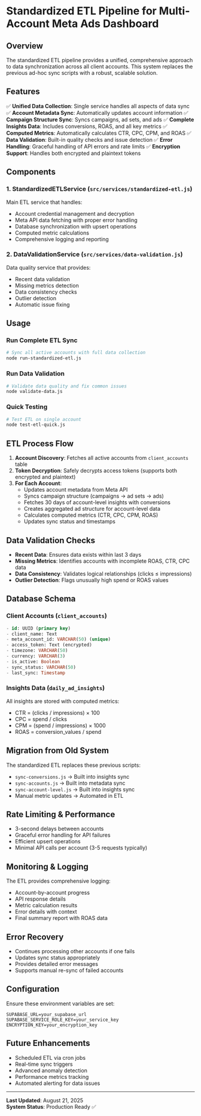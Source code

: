 # Standardized ETL Pipeline for Multi-Account Meta Ads Dashboard

## Overview

The standardized ETL pipeline provides a unified, comprehensive approach to data synchronization across all client accounts. This system replaces the previous ad-hoc sync scripts with a robust, scalable solution.

## Features

✅ **Unified Data Collection**: Single service handles all aspects of data sync
✅ **Account Metadata Sync**: Automatically updates account information
✅ **Campaign Structure Sync**: Syncs campaigns, ad sets, and ads
✅ **Complete Insights Data**: Includes conversions, ROAS, and all key metrics
✅ **Computed Metrics**: Automatically calculates CTR, CPC, CPM, and ROAS
✅ **Data Validation**: Built-in quality checks and issue detection
✅ **Error Handling**: Graceful handling of API errors and rate limits
✅ **Encryption Support**: Handles both encrypted and plaintext tokens

## Components

### 1. StandardizedETLService (`src/services/standardized-etl.js`)

Main ETL service that handles:
- Account credential management and decryption
- Meta API data fetching with proper error handling
- Database synchronization with upsert operations
- Computed metric calculations
- Comprehensive logging and reporting

### 2. DataValidationService (`src/services/data-validation.js`)

Data quality service that provides:
- Recent data validation
- Missing metrics detection
- Data consistency checks
- Outlier detection
- Automatic issue fixing

## Usage

### Run Complete ETL Sync

```bash
# Sync all active accounts with full data collection
node run-standardized-etl.js
```

### Run Data Validation

```bash
# Validate data quality and fix common issues
node validate-data.js
```

### Quick Testing

```bash
# Test ETL on single account
node test-etl-quick.js
```

## ETL Process Flow

1. **Account Discovery**: Fetches all active accounts from `client_accounts` table
2. **Token Decryption**: Safely decrypts access tokens (supports both encrypted and plaintext)
3. **For Each Account**:
   - Updates account metadata from Meta API
   - Syncs campaign structure (campaigns → ad sets → ads)
   - Fetches 30 days of account-level insights with conversions
   - Creates aggregated ad structure for account-level data
   - Calculates computed metrics (CTR, CPC, CPM, ROAS)
   - Updates sync status and timestamps

## Data Validation Checks

- **Recent Data**: Ensures data exists within last 3 days
- **Missing Metrics**: Identifies accounts with incomplete ROAS, CTR, CPC data
- **Data Consistency**: Validates logical relationships (clicks ≤ impressions)
- **Outlier Detection**: Flags unusually high spend or ROAS values

## Database Schema

### Client Accounts (`client_accounts`)
```sql
- id: UUID (primary key)
- client_name: Text
- meta_account_id: VARCHAR(50) (unique)
- access_token: Text (encrypted)
- timezone: VARCHAR(50)
- currency: VARCHAR(3)
- is_active: Boolean
- sync_status: VARCHAR(50)
- last_sync: Timestamp
```

### Insights Data (`daily_ad_insights`)
All insights are stored with computed metrics:
- CTR = (clicks / impressions) × 100
- CPC = spend / clicks
- CPM = (spend / impressions) × 1000
- ROAS = conversion_values / spend

## Migration from Old System

The standardized ETL replaces these previous scripts:
- `sync-conversions.js` → Built into insights sync
- `sync-accounts.js` → Built into metadata sync
- `sync-account-level.js` → Built into insights sync
- Manual metric updates → Automated in ETL

## Rate Limiting & Performance

- 3-second delays between accounts
- Graceful error handling for API failures
- Efficient upsert operations
- Minimal API calls per account (3-5 requests typically)

## Monitoring & Logging

The ETL provides comprehensive logging:
- Account-by-account progress
- API response details
- Metric calculation results
- Error details with context
- Final summary report with ROAS data

## Error Recovery

- Continues processing other accounts if one fails
- Updates sync status appropriately
- Provides detailed error messages
- Supports manual re-sync of failed accounts

## Configuration

Ensure these environment variables are set:
```
SUPABASE_URL=your_supabase_url
SUPABASE_SERVICE_ROLE_KEY=your_service_key
ENCRYPTION_KEY=your_encryption_key
```

## Future Enhancements

- Scheduled ETL via cron jobs
- Real-time sync triggers
- Advanced anomaly detection
- Performance metrics tracking
- Automated alerting for data issues

---

**Last Updated**: August 21, 2025  
**System Status**: Production Ready ✅
